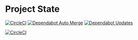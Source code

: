 ﻿# Project State

[![CircleCI](https://dl.circleci.com/status-badge/img/gh/futugyou/CodeFragments/tree/master.svg?style=svg)](https://dl.circleci.com/status-badge/redirect/gh/futugyou/CodeFragments/tree/master)
[![Dependabot Auto Merge](https://github.com/futugyou/CodeFragments/actions/workflows/dependabot-auto.yml/badge.svg)](https://github.com/futugyou/CodeFragments/actions/workflows/dependabot-auto.yml)
[![Dependabot Updates](https://github.com/futugyou/CodeFragments/actions/workflows/dependabot/dependabot-updates/badge.svg)](https://github.com/futugyou/CodeFragments/actions/workflows/dependabot/dependabot-updates)

[![CircleCI](https://dl.circleci.com/insights-snapshot/gh/futugyou/CodeFragments/master/sample/badge.svg?window=30d)](https://app.circleci.com/insights/github/futugyou/CodeFragments/workflows/sample/overview?branch=master&reporting-window=last-30-days&insights-snapshot=true)

